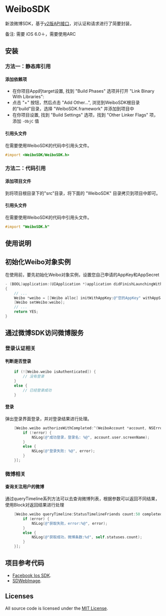 WeiboSDK
=========
新浪微博SDK，基于[v2版API接口](http://open.weibo.com/ "新浪微博开放平台")，对认证和请求进行了简要封装，

备注: 需要 iOS 6.0＋，需要使用ARC

安装
------------

### 方法一：静态库引用

#### 添加依赖项

- 在你项目App的target设置, 找到 "Build Phases" 选项并打开 "Link Binary With Libraries":
- 点击 "+" 按钮，然后点击 "Add Other...", 浏览到WeiboSDK根目录的"build"目录，选择 "WeiboSDK.framework" 并添加到项目中
- 在你项目设置, 找到 "Build Settings" 选项，找到 "Other Linker Flags" 项，添加 `-ObjC` 值

#### 引用头文件

在需要使用WeiboSDK的代码中引用头文件。

```objective-c
#import <WeiboSDK/WeiboSDK.h>
```

### 方法二：代码引用

#### 添加项目文件

到将项目根目录下的"src"目录，将下面的 "WeiboSDK" 目录拷贝到项目中即可。

#### 引用头文件

在需要使用WeiboSDK的代码中引用头文件。

```objective-c
#import "WeiboSDK.h"
```

使用说明
----------
## 初始化Weibo对象实例

在使用前，要先初始化Weibo对象实例，设置您自己申请的AppKey和AppSecret

```objective-c
- (BOOL)application:(UIApplication *)application didFinishLaunchingWithOptions:(NSDictionary *)launchOptions
{
	// ...
    Weibo *weibo = [[Weibo alloc] initWithAppKey:@"您的AppKey" withAppSecret:@"您的AppSecret"];
    [Weibo setWeibo:weibo];
    // ...
    return YES;
}
```
## 通过微博SDK访问微博服务

### 登录认证相关

#### 判断是否登录

```objective-c
    if (![Weibo.weibo isAuthenticated]) {
        // 没有登录
    }
    else {
        // 已经登录成功
    }
```

#### 登录

弹出登录界面登录，并对登录结果进行处理。

```objective-c
	[Weibo.weibo authorizeWithCompleted:^(WeiboAccount *account, NSError *error) {
	    if (!error) {
	        NSLog(@"成功登录，登录名: %@", account.user.screenName);
	    }
	    else {
	        NSLog(@"登录失败: %@", error);
	    }
	}];
```

### 微博相关

#### 查询关注用户的微博

通过queryTimeline系列方法可以去查询微博列表，根据参数可以返回不同结果，使用Block对返回结果进行处理

```objective-c
	[Weibo.weibo queryTimeline:StatusTimelineFriends count:50 completed:^(NSMutableArray *statuses, NSError *error) {
        if (error) {
            NSLog(@"获取失败，error:%@", error);
        }
        else {
            NSLog(@"获取成功，微博条数:%d", self.statuses.count);
        }
    }];
```



项目参考代码
----------
- [Facebook Ios SDK](https://github.com/facebook/facebook-ios-sdk).
- [SDWebImage](https://github.com/rs/sdwebimage).

## Licenses

All source code is licensed under the [MIT License](https://github.com/JimLiu/WeiboSDK/blob/master/LICENSE).